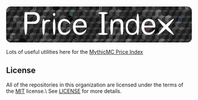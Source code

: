 
<a href="https://xnserver.xyz"><img src="/assets/priceindex.png" alt="drawing"/></a> 

Lots of useful utilities here for the [MythicMC Price Index](https://xnserver.xyz)

## License
All of the repositories in this organization are licensed under the terms of the [MIT](https://choosealicense.com/licenses/mit/) license.\\
See [LICENSE](/LICENSE) for more details.
